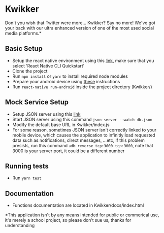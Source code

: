 # Kwikker

Don't you wish that Twitter were more... Kwikker? Say no more! We've got your back with our ultra enhanced version of one of the most used social media platforms.*

## Basic Setup

- Setup the react native environment using this [link][link1], make sure that you select 'React Native CLI Quickstart' 
- Clone the project
- Run `npm install` or `yarn` to install required node modules
- Prepare your android device using [these][link2] instructions
- Run `react-native run-android` inside the project directory (Kwikker/)

## Mock Service Setup

- Setup JSON server using this [link][link3]
- Start JSON server using this command `json-server --watch db.json`
- Modify the default base URL in Kwikker/index.js
- For some reason, sometimes JSON server isn't correctly linked to your mobile device, which causes the application to infinitly load requested data such as notifications, direct messages, ...etc, if this problem presists, run this command `adb reverse tcp:3000 tcp:3000`, note that 3000 is your server port, it could be a different number

## Running tests

- Run `yarn test`

## Documentation

- Functions documentation are located in Kwikker/docs/index.html

*This application isn't by any means intended for public or commerical use, it's merely a school project, so please don't sue us, thanks for understanding

[link1]: <https://facebook.github.io/react-native/docs/getting-started>
[link2]: <https://facebook.github.io/react-native/docs/getting-started#preparing-the-android-device>
[link3]: <https://github.com/typicode/json-server>
